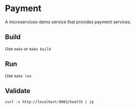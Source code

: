 # Payment
A microservices-demo service that provides payment services.

## Build
Use `make` or `make build`

## Run
Use `make run`

## Validate
`curl -s http://localhost:8083/health | jq`


